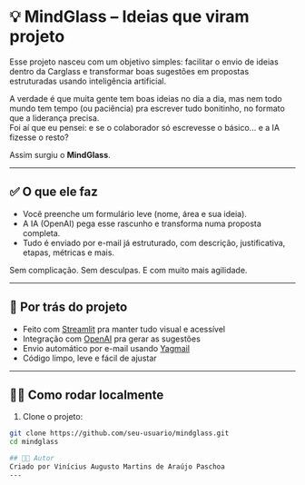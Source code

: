 # 💡 MindGlass – Ideias que viram projeto

Esse projeto nasceu com um objetivo simples: facilitar o envio de ideias dentro da Carglass e transformar boas sugestões em propostas estruturadas usando inteligência artificial.

A verdade é que muita gente tem boas ideias no dia a dia, mas nem todo mundo tem tempo (ou paciência) pra escrever tudo bonitinho, no formato que a liderança precisa.  
Foi aí que eu pensei: e se o colaborador só escrevesse o básico... e a IA fizesse o resto?

Assim surgiu o **MindGlass**.

---

## ✅ O que ele faz

- Você preenche um formulário leve (nome, área e sua ideia).
- A IA (OpenAI) pega esse rascunho e transforma numa proposta completa.
- Tudo é enviado por e-mail já estruturado, com descrição, justificativa, etapas, métricas e mais.

Sem complicação. Sem desculpas. E com muito mais agilidade.

---

## 🧠 Por trás do projeto

- Feito com [Streamlit](https://streamlit.io/) pra manter tudo visual e acessível
- Integração com [OpenAI](https://openai.com/) pra gerar as sugestões
- Envio automático por e-mail usando [Yagmail](https://github.com/kootenpv/yagmail)
- Código limpo, leve e fácil de ajustar

---

## 👨‍💻 Como rodar localmente

1. Clone o projeto:
```bash
git clone https://github.com/seu-usuario/mindglass.git
cd mindglass

## 👨‍💻 Autor 
Criado por Vinícius Augusto Martins de Araújo Paschoa
---
